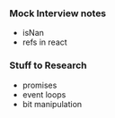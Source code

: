### Mock Interview notes
- isNan
- refs in react

### Stuff to Research
- promises
- event loops
- bit manipulation